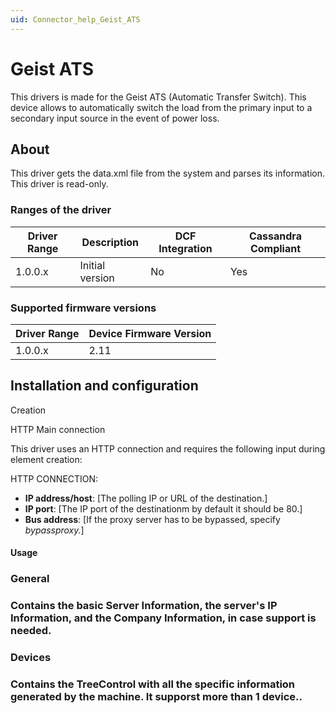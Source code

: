 ```yaml
---
uid: Connector_help_Geist_ATS
---
```


# Geist ATS

This drivers is made for the Geist ATS (Automatic Transfer Switch). This device allows to automatically switch the load from the primary input to a secondary input source in the event of power loss.

## About

This driver gets the data.xml file from the system and parses its information. This driver is read-only.

### Ranges of the driver

| **Driver Range** | **Description** | **DCF Integration** | **Cassandra Compliant** |
|------------------|-----------------|---------------------|-------------------------|
| 1.0.0.x          | Initial version | No                  | Yes                     |

### Supported firmware versions

| **Driver Range** | **Device Firmware Version** |
|------------------|-----------------------------|
| 1.0.0.x          | 2.11                        |

## Installation and configuration

Creation

HTTP Main connection

This driver uses an HTTP connection and requires the following input during element creation:

HTTP CONNECTION:

- **IP address/host**: \[The polling IP or URL of the destination.\]
- **IP port**: \[The IP port of the destinationm by default it should be 80.\]
- **Bus address**: \[If the proxy server has to be bypassed, specify *bypassproxy.*\]

#### Usage

### General

### Contains the basic Server Information, the server's IP Information, and the Company Information, in case support is needed.

### Devices

### Contains the TreeControl with all the specific information generated by the machine. It supporst more than 1 device..
